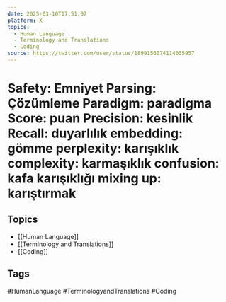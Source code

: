 ```yaml
---
date: 2025-03-10T17:51:07
platform: X
topics:
  - Human Language
  - Terminology and Translations
  - Coding
source: https://twitter.com/user/status/1899156074114035957
---
```

# Safety: Emniyet Parsing: Çözümleme Paradigm: paradigma Score: puan Precision: kesinlik Recall: duyarlılık embedding: gömme perplexity: karışıklık complexity: karmaşıklık confusion: kafa karışıklığı mixing up: karıştırmak

## Topics
- [[Human Language]]
- [[Terminology and Translations]]
- [[Coding]]

## Tags
#HumanLanguage #TerminologyandTranslations #Coding